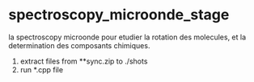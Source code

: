 # spectroscopy_microonde_stage
la spectroscopy microonde pour etudier la rotation des molecules, et la determination des composants chimiques.

1. extract files from **sync.zip to ./shots 
2. run *.cpp file
